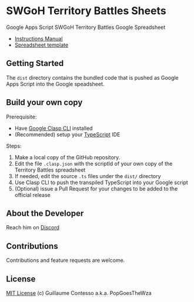 # SWGoH Territory Battles Sheets

Google Apps Script SWGoH Territory Battles Google Spreadsheet
- [Instructions Manual](https://docs.google.com/document/d/1InDnFdYdlRDpejeiFkGi6HxMEWmBbfX_wAvWRf1MCME/edit?usp=sharing)
- [Spreadsheet template](https://docs.google.com/spreadsheets/d/17aFVEsOPe-HzoOZm0UizCSEbkc7fS_-4uCETRxkUxLw/edit?usp=sharing)

## Getting Started
          
The `dist` directory contains the bundled code that is pushed as Google Apps Script into the Google speadsheet.

## Build your own copy

Prerequisite:
- Have [Google Clasp CLI](https://developers.google.com/apps-script/guides/clasp) installed
- (Recommended) setup your [TypeScript](https://developers.google.com/apps-script/guides/typescript) IDE

Steps:
1. Make a local copy of the GitHub repository.
1. Edit the file `.clasp.json` with the scriptId of your own copy of the Territory Battles spreadsheet
1. If needed, edit the source `.ts` files under the `dist/` directory
1. Use Clasp CLI to push the transpiled TypeScript into your Google script
1. (Optional) issue a Pull Request for your changes to be added to the official release

## About the Developer

Reach him on [Discord](https://discord.gg/ywzJEaQ)

## Contributions

Contributions and feature requests are welcome.

## License

[MIT License](https://github.com/labnol/apps-script-starter/blob/master/LICENSE) (c) Guillaume Contesso a.k.a. PopGoesTheWza